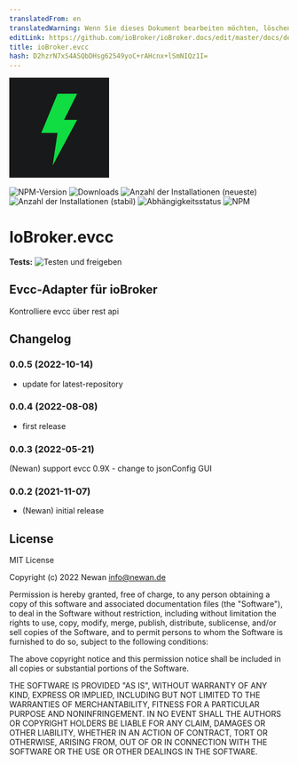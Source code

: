 ```yaml
---
translatedFrom: en
translatedWarning: Wenn Sie dieses Dokument bearbeiten möchten, löschen Sie bitte das Feld "translationsFrom". Andernfalls wird dieses Dokument automatisch erneut übersetzt
editLink: https://github.com/ioBroker/ioBroker.docs/edit/master/docs/de/adapterref/iobroker.evcc/README.md
title: ioBroker.evcc
hash: D2hzrN7xS4ASQbDHsg62549yoC+rAHcnx+lSmNIQz1I=
---
```

![Logo](../../../en/adapterref/iobroker.evcc/admin/evcc.png)

![NPM-Version](https://img.shields.io/npm/v/iobroker.evcc.svg)
![Downloads](https://img.shields.io/npm/dm/iobroker.evcc.svg)
![Anzahl der Installationen (neueste)](https://iobroker.live/badges/evcc-installed.svg)
![Anzahl der Installationen (stabil)](https://iobroker.live/badges/evcc-stable.svg)
![Abhängigkeitsstatus](https://img.shields.io/david/Newan/iobroker.evcc.svg)
![NPM](https://nodei.co/npm/iobroker.evcc.png?downloads=true)

# IoBroker.evcc
**Tests:** ![Testen und freigeben](https://github.com/Newan/ioBroker.evcc/workflows/Test%20and%20Release/badge.svg)

## Evcc-Adapter für ioBroker
Kontrolliere evcc über rest api

## Changelog
<!--
    Placeholder for the next version (at the beginning of the line):
    ### **WORK IN PROGRESS**
-->
### 0.0.5 (2022-10-14)
* update for latest-repository

### 0.0.4 (2022-08-08)
* first release

### 0.0.3 (2022-05-21)
(Newan) support evcc 0.9X - change to jsonConfig GUI

### 0.0.2 (2021-11-07)
* (Newan) initial release

## License
MIT License

Copyright (c) 2022 Newan <info@newan.de>

Permission is hereby granted, free of charge, to any person obtaining a copy
of this software and associated documentation files (the "Software"), to deal
in the Software without restriction, including without limitation the rights
to use, copy, modify, merge, publish, distribute, sublicense, and/or sell
copies of the Software, and to permit persons to whom the Software is
furnished to do so, subject to the following conditions:

The above copyright notice and this permission notice shall be included in all
copies or substantial portions of the Software.

THE SOFTWARE IS PROVIDED "AS IS", WITHOUT WARRANTY OF ANY KIND, EXPRESS OR
IMPLIED, INCLUDING BUT NOT LIMITED TO THE WARRANTIES OF MERCHANTABILITY,
FITNESS FOR A PARTICULAR PURPOSE AND NONINFRINGEMENT. IN NO EVENT SHALL THE
AUTHORS OR COPYRIGHT HOLDERS BE LIABLE FOR ANY CLAIM, DAMAGES OR OTHER
LIABILITY, WHETHER IN AN ACTION OF CONTRACT, TORT OR OTHERWISE, ARISING FROM,
OUT OF OR IN CONNECTION WITH THE SOFTWARE OR THE USE OR OTHER DEALINGS IN THE
SOFTWARE.